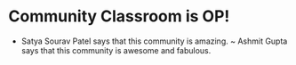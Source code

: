 # Community Classroom is OP!

- Satya Sourav Patel says that this community is amazing.
~ Ashmit Gupta says that this community is awesome and fabulous.
